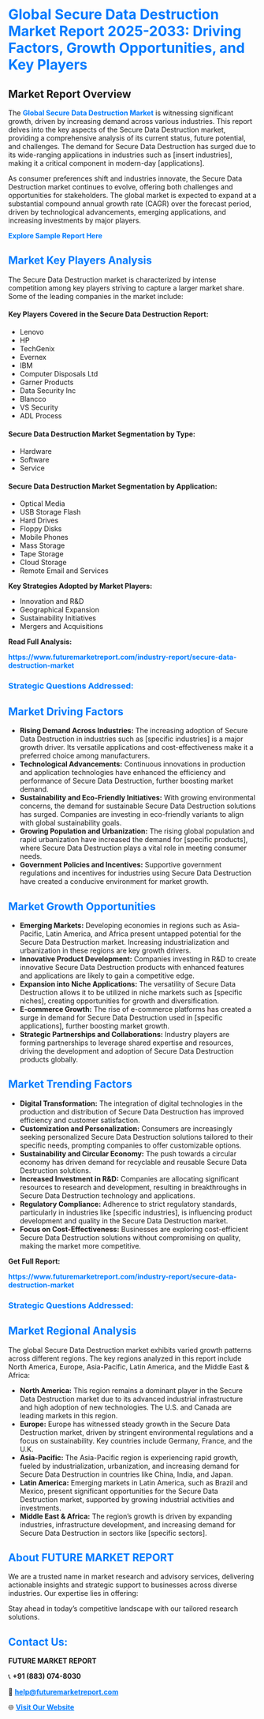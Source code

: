 <h1 style="color: #007BFF;">Global Secure Data Destruction Market Report 2025-2033: Driving Factors, Growth Opportunities, and Key Players</h1>

<section id="overview">
<h2>Market Report Overview</h2>
<p>The <a href="https://www.futuremarketreport.com/industry-report/secure-data-destruction-market" style="color: #007BFF; text-decoration: none;"><strong>Global Secure Data Destruction Market</strong></a> is witnessing significant growth, driven by increasing demand across various industries. This report delves into the key aspects of the Secure Data Destruction market, providing a comprehensive analysis of its current status, future potential, and challenges. The demand for Secure Data Destruction has surged due to its wide-ranging applications in industries such as [insert industries], making it a critical component in modern-day [applications].</p>
<p>As consumer preferences shift and industries innovate, the Secure Data Destruction market continues to evolve, offering both challenges and opportunities for stakeholders. The global market is expected to expand at a substantial compound annual growth rate (CAGR) over the forecast period, driven by technological advancements, emerging applications, and increasing investments by major players.</p>
</section>

<section id="overview">
<p><a href="https://www.futuremarketreport.com/request-sample/reportId=91808" style="color: #007BFF; text-decoration: none;"><strong>Explore Sample Report Here</strong></a></p>
</section>

<section id="key-players">
<h2 style="color: #007BFF;">Market Key Players Analysis</h2>
<p>The Secure Data Destruction market is characterized by intense competition among key players striving to capture a larger market share. Some of the leading companies in the market include:</p>
<h4>Key Players Covered in the Secure Data Destruction Report:</h4>
<ul><li>Lenovo</li><li>HP</li><li>TechGenix</li><li>Evernex</li><li>IBM</li><li>Computer Disposals Ltd</li><li>Garner Products</li><li>Data Security Inc</li><li>Blancco</li><li>VS Security</li><li>ADL Process</li></ul>
<h4>Secure Data Destruction Market Segmentation by Type:</h4>
<ul><li>Hardware</li><li>Software</li><li>Service</li></ul>

<h4>Secure Data Destruction Market Segmentation by Application:</h4>
<ul><li>Optical Media</li><li>USB Storage Flash</li><li>Hard Drives</li><li>Floppy Disks</li><li>Mobile Phones</li><li>Mass Storage</li><li>Tape Storage</li><li>Cloud Storage</li><li>Remote Email and Services</li></ul>
<p><strong>Key Strategies Adopted by Market Players:</strong></p>
<ul>
<li>Innovation and R&D</li>
<li>Geographical Expansion</li>
<li>Sustainability Initiatives</li>
<li>Mergers and Acquisitions</li>
</ul>
</section>

<section>
<p><strong>Read Full Analysis: </strong></p><a href="https://www.futuremarketreport.com/industry-report/secure-data-destruction-market" style="color: #007BFF; text-decoration: none;"><strong>https://www.futuremarketreport.com/industry-report/secure-data-destruction-market</strong></a>
<h3 style="color: #007BFF;">Strategic Questions Addressed:</h3>
</section>

<section id="driving-factors">
<h2 style="color: #007BFF;">Market Driving Factors</h2>
<ul>
<li><strong>Rising Demand Across Industries:</strong> The increasing adoption of Secure Data Destruction in industries such as [specific industries] is a major growth driver. Its versatile applications and cost-effectiveness make it a preferred choice among manufacturers.</li>
<li><strong>Technological Advancements:</strong> Continuous innovations in production and application technologies have enhanced the efficiency and performance of Secure Data Destruction, further boosting market demand.</li>
<li><strong>Sustainability and Eco-Friendly Initiatives:</strong> With growing environmental concerns, the demand for sustainable Secure Data Destruction solutions has surged. Companies are investing in eco-friendly variants to align with global sustainability goals.</li>
<li><strong>Growing Population and Urbanization:</strong> The rising global population and rapid urbanization have increased the demand for [specific products], where Secure Data Destruction plays a vital role in meeting consumer needs.</li>
<li><strong>Government Policies and Incentives:</strong> Supportive government regulations and incentives for industries using Secure Data Destruction have created a conducive environment for market growth.</li>
</ul>
</section>

<section id="growth-opportunities">
<h2 style="color: #007BFF;">Market Growth Opportunities</h2>
<ul>
<li><strong>Emerging Markets:</strong> Developing economies in regions such as Asia-Pacific, Latin America, and Africa present untapped potential for the Secure Data Destruction market. Increasing industrialization and urbanization in these regions are key growth drivers.</li>
<li><strong>Innovative Product Development:</strong> Companies investing in R&D to create innovative Secure Data Destruction products with enhanced features and applications are likely to gain a competitive edge.</li>
<li><strong>Expansion into Niche Applications:</strong> The versatility of Secure Data Destruction allows it to be utilized in niche markets such as [specific niches], creating opportunities for growth and diversification.</li>
<li><strong>E-commerce Growth:</strong> The rise of e-commerce platforms has created a surge in demand for Secure Data Destruction used in [specific applications], further boosting market growth.</li>
<li><strong>Strategic Partnerships and Collaborations:</strong> Industry players are forming partnerships to leverage shared expertise and resources, driving the development and adoption of Secure Data Destruction products globally.</li>
</ul>
</section>

<section id="trending-factors">
<h2 style="color: #007BFF;">Market Trending Factors</h2>
<ul>
<li><strong>Digital Transformation:</strong> The integration of digital technologies in the production and distribution of Secure Data Destruction has improved efficiency and customer satisfaction.</li>
<li><strong>Customization and Personalization:</strong> Consumers are increasingly seeking personalized Secure Data Destruction solutions tailored to their specific needs, prompting companies to offer customizable options.</li>
<li><strong>Sustainability and Circular Economy:</strong> The push towards a circular economy has driven demand for recyclable and reusable Secure Data Destruction solutions.</li>
<li><strong>Increased Investment in R&D:</strong> Companies are allocating significant resources to research and development, resulting in breakthroughs in Secure Data Destruction technology and applications.</li>
<li><strong>Regulatory Compliance:</strong> Adherence to strict regulatory standards, particularly in industries like [specific industries], is influencing product development and quality in the Secure Data Destruction market.</li>
<li><strong>Focus on Cost-Effectiveness:</strong> Businesses are exploring cost-efficient Secure Data Destruction solutions without compromising on quality, making the market more competitive.</li>
</ul>
</section>

<section>
<p><strong>Get Full Report: </strong></p><a href="https://www.futuremarketreport.com/industry-report/secure-data-destruction-market" style="color: #007BFF; text-decoration: none;"><strong>https://www.futuremarketreport.com/industry-report/secure-data-destruction-market</strong></a>
<h3 style="color: #007BFF;">Strategic Questions Addressed:</h3>
</section>


<section id="regional-analysis">
<h2 style="color: #007BFF;">Market Regional Analysis</h2>
<p>The global Secure Data Destruction market exhibits varied growth patterns across different regions. The key regions analyzed in this report include North America, Europe, Asia-Pacific, Latin America, and the Middle East & Africa:</p>
<ul>
<li><strong>North America:</strong> This region remains a dominant player in the Secure Data Destruction market due to its advanced industrial infrastructure and high adoption of new technologies. The U.S. and Canada are leading markets in this region.</li>
<li><strong>Europe:</strong> Europe has witnessed steady growth in the Secure Data Destruction market, driven by stringent environmental regulations and a focus on sustainability. Key countries include Germany, France, and the U.K.</li>
<li><strong>Asia-Pacific:</strong> The Asia-Pacific region is experiencing rapid growth, fueled by industrialization, urbanization, and increasing demand for Secure Data Destruction in countries like China, India, and Japan.</li>
<li><strong>Latin America:</strong> Emerging markets in Latin America, such as Brazil and Mexico, present significant opportunities for the Secure Data Destruction market, supported by growing industrial activities and investments.</li>
<li><strong>Middle East & Africa:</strong> The region’s growth is driven by expanding industries, infrastructure development, and increasing demand for Secure Data Destruction in sectors like [specific sectors].</li>
</ul>
</section>

<footer>
<h2 style="color: #007BFF;">About FUTURE MARKET REPORT</h2>
<p>We are a trusted name in market research and advisory services, delivering actionable insights and strategic support to businesses across diverse industries. Our expertise lies in offering:</p>

<p>Stay ahead in today’s competitive landscape with our tailored research solutions.</p>

<h2 style="color: #007BFF;">Contact Us:</h2>
<p><strong>FUTURE MARKET REPORT</strong></p>
<p>📞 <strong>+91 (883) 074-8030</strong></p>
<p>📧 <strong><a href="mailto:help@futuremarketreport.com" style="color: #007BFF;">help@futuremarketreport.com</a></strong></p>
<p>🌐 <strong><a href="https://www.futuremarketreport.com/" style="color: #007BFF;">Visit Our Website</a></strong></p>
</footer>